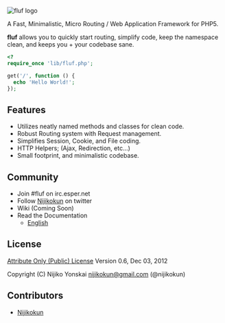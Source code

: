 ![fluf logo](http://nijikokun.github.com/fluf/images/flufphp.logo.png)

  A Fast, Minimalistic, Micro Routing / Web Application Framework for PHP5.

  **fluf** allows you to quickly start routing, simplify code, keep the namespace clean, and keeps you + your codebase sane.

``` php
<?
require_once 'lib/fluf.php';

get('/', function () {
  echo 'Hello World!';
});
```

## Features

  * Utilizes neatly named methods and classes for clean code.
  * Robust Routing system with Request management.
  * Simplifies Session, Cookie, and File coding.
  * HTTP Helpers; (Ajax, Redirection, etc...)
  * Small footprint, and minimalistic codebase.

## Community

  - Join #fluf on irc.esper.net
  - Follow [Nijikokun](http://twitter.com/nijikokun) on twitter
  - Wiki (Coming Soon)
  - Read the Documentation
    - [English](http://nijikokun.github.com/fluf/documentation.html)

## License

  [Attribute Only (Public) License](http://aol.nexua.org/#!/fluf.php/Nijiko+Yonskai/nijikokun@gmail.com/nijikokun)
  Version 0.6, Dec 03, 2012
  
  Copyright (C) Nijiko Yonskai <nijikokun@gmail.com> (@nijikokun)

## Contributors

  - [Nijikokun](http://twitter.com/nijikokun)